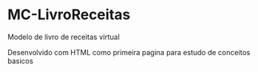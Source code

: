 # MC-LivroReceitas
<p>Modelo de livro de receitas virtual</p>
<p>Desenvolvido com HTML como primeira pagina para estudo de conceitos basicos</p>
